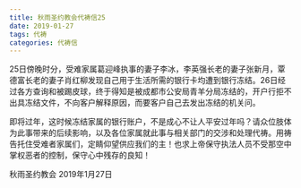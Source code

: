 ```yaml
---
title: 秋雨圣约教会代祷信25
date: 2019-01-27
tags: 代祷
categories: 代祷信
---
```

25日傍晚时分，受难家属葛迎峰执事的妻子李冰，李英强长老的妻子张新月，覃德富长老的妻子肖红柳发现自己用于生活所需的银行卡均遭到银行冻结。26日经过各方查询和被踢皮球，终于得知是被成都市公安局青羊分局冻结的，开户行拒不出具冻结文件，不向客户解释原因，而要客户自己去发出冻结的机关问。

即将过年，这时候冻结家属的银行账户，不是成心不让人平安过年吗？请众位肢体为此事带来的后续影响，以及各位家属就此事与相关部门的交涉和处理代祷。用祷告托住受难者家属们，定睛仰望供应我们的主！也求上帝保守执法人员不受那空中掌权恶者的控制，保守心中残存的良知！

秋雨圣约教会 2019年1月27日